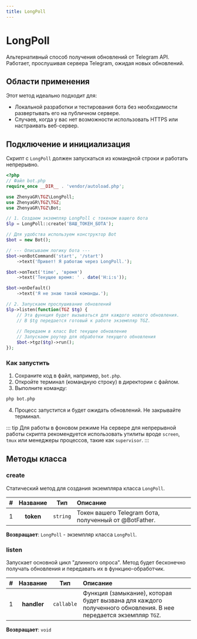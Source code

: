 ```yaml
---
title: LongPoll
---
```


# **LongPoll**
Альтернативный способ получения обновлений от Telegram API. Работает, прослушивая сервера Telegram, ожидая новых обновлений. 

## Области применения
Этот метод идеально подходит для:
- Локальной разработки и тестирования бота без необходимости развертывать его на публичном сервере.
- Случаев, когда у вас нет возможности использовать HTTPS или настраивать веб-сервер.

## Подключение и инициализация
Скрипт с `LongPoll` должен запускаться из командной строки и работать непрерывно.

```php
<?php
// Файл bot.php
require_once __DIR__ . 'vendor/autoload.php';

use ZhenyaGR\TGZ\LongPoll;
use ZhenyaGR\TGZ\TGZ;
use ZhenyaGR\TGZ\Bot;

// 1. Создаем экземпляр LongPoll с токеном вашего бота
$lp = LongPoll::create('ВАШ_ТОКЕН_БОТА');

// Для удобства используем конструктор Bot
$bot = new Bot();

// --- Описываем логику бота ---
$bot->onBotCommand('start', '/start')
    ->text('Привет! Я работаю через LongPoll.');

$bot->onText('time', 'время')
    ->text('Текущее время: ' . date('H:i:s'));

$bot->onDefault()
    ->text('Я не знаю такой команды.');

// 2. Запускаем прослушивание обновлений
$lp->listen(function(TGZ $tg) {
    // Эта функция будет вызываться для каждого нового обновления.
    // В $tg передается готовый к работе экземпляр TGZ.
    
    // Передаем в класс Bot текущее обновление
    // Запускаем роутер для обработки текущего обновления
    $bot->tgz($tg)->run();
});
```

### Как запустить
1.  Сохраните код в файл, например, `bot.php`.
2.  Откройте терминал (командную строку) в директории с файлом.
3.  Выполните команду: 
```bash
php bot.php
```
4.  Процесс запустится и будет ожидать обновлений. Не закрывайте терминал.

::: tip Для работы в фоновом режиме
На сервере для непрерывной работы скрипта рекомендуется использовать утилиты вроде `screen`, `tmux` или менеджеры процессов, такие как `supervisor`.
:::

## Методы класса

### create
Статический метод для создания экземпляра класса `LongPoll`.

| # | Название  |   Тип    | Описание                                              |
|:-:|:---------:|:--------:|:------------------------------------------------------|
| 1 | **token** | `string` | Токен вашего Telegram бота, полученный от @BotFather. |

**Возвращает**: `LongPoll` - экземпляр класса `LongPoll`.

### listen
Запускает основной цикл "длинного опроса". Метод будет бесконечно получать обновления и передавать их в функцию-обработчик.

| # |  Название   |    Тип     | Описание                                                                                                         |
|:-:|:-----------:|:----------:|:-----------------------------------------------------------------------------------------------------------------|
| 1 | **handler** | `callable` | Функция (замыкание), которая будет вызвана для каждого полученного обновления. В нее передается экземпляр `TGZ`. |

**Возвращает**: `void`